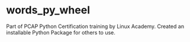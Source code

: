 # words_py_wheel
Part of PCAP Python Certification training by Linux Academy. Created an installable Python Package for others to use.
